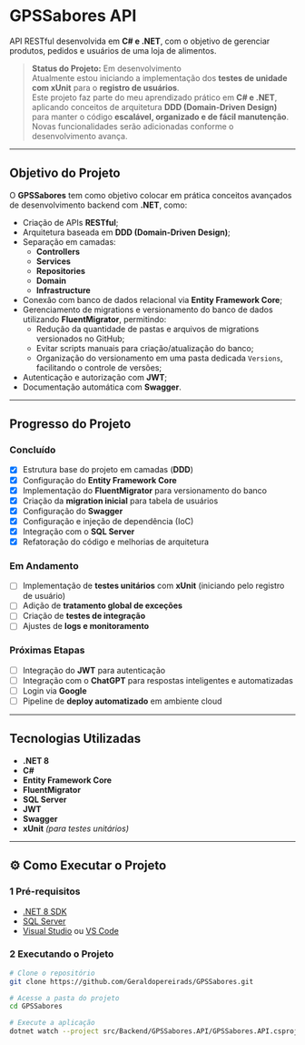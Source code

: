 # GPSSabores API

API RESTful desenvolvida em **C# e .NET**, com o objetivo de gerenciar produtos, pedidos e usuários de uma loja de alimentos.

> **Status do Projeto:** Em desenvolvimento  
> Atualmente estou iniciando a implementação dos **testes de unidade com xUnit** para o **registro de usuários**.  
> Este projeto faz parte do meu aprendizado prático em **C# e .NET**, aplicando conceitos de arquitetura **DDD (Domain-Driven Design)** para manter o código **escalável, organizado e de fácil manutenção**.  
> Novas funcionalidades serão adicionadas conforme o desenvolvimento avança.

---

## Objetivo do Projeto

O **GPSSabores** tem como objetivo colocar em prática conceitos avançados de desenvolvimento backend com **.NET**, como:

- Criação de APIs **RESTful**;
- Arquitetura baseada em **DDD (Domain-Driven Design)**;
- Separação em camadas:
  - **Controllers**
  - **Services**
  - **Repositories**
  - **Domain**
  - **Infrastructure**
- Conexão com banco de dados relacional via **Entity Framework Core**;
- Gerenciamento de migrations e versionamento do banco de dados utilizando **FluentMigrator**, permitindo:
  -  Redução da quantidade de pastas e arquivos de migrations versionados no GitHub;
  -  Evitar scripts manuais para criação/atualização do banco;
  -  Organização do versionamento em uma pasta dedicada `Versions`, facilitando o controle de versões;
- Autenticação e autorização com **JWT**;
- Documentação automática com **Swagger**.

---

## Progresso do Projeto

### Concluído

- [x] Estrutura base do projeto em camadas (**DDD**)
- [x] Configuração do **Entity Framework Core**
- [x] Implementação do **FluentMigrator** para versionamento do banco
- [x] Criação da **migration inicial** para tabela de usuários
- [x] Configuração do **Swagger**
- [x] Configuração e injeção de dependência (IoC)
- [x] Integração com o **SQL Server**
- [x] Refatoração do código e melhorias de arquitetura

### Em Andamento

- [ ] Implementação de **testes unitários** com **xUnit** (iniciando pelo registro de usuário)
- [ ] Adição de **tratamento global de exceções**
- [ ] Criação de **testes de integração**
- [ ] Ajustes de **logs e monitoramento**

### Próximas Etapas
- [ ] Integração do **JWT** para autenticação
- [ ] Integração com o **ChatGPT** para respostas inteligentes e automatizadas  
- [ ] Login via **Google**  
- [ ] Pipeline de **deploy automatizado** em ambiente cloud  

---

## Tecnologias Utilizadas

- **.NET 8**
- **C#**
- **Entity Framework Core**
- **FluentMigrator**
- **SQL Server**
- **JWT**
- **Swagger**
- **xUnit** *(para testes unitários)*

---

## ⚙️ Como Executar o Projeto

### 1️ Pré-requisitos
- [.NET 8 SDK](https://dotnet.microsoft.com/pt-br/download)
- [SQL Server](https://www.microsoft.com/pt-br/sql-server/sql-server-downloads)
- [Visual Studio](https://visualstudio.microsoft.com/pt-br/) ou [VS Code](https://code.visualstudio.com/)

### 2️ Executando o Projeto

```bash
# Clone o repositório
git clone https://github.com/Geraldopereirads/GPSSabores.git

# Acesse a pasta do projeto
cd GPSSabores

# Execute a aplicação
dotnet watch --project src/Backend/GPSSabores.API/GPSSabores.API.csproj run --launch-profile "https"
